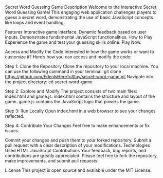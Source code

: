 Secret Word Guessing Game
Description
Welcome to the interactive Secret Word Guessing Game! This engaging web application challenges players to guess a secret word, demonstrating the use of basic JavaScript concepts like loops and event handling.

Features
Interactive game interface.
Dynamic feedback based on user inputs.
Demonstrates fundamental JavaScript functionalities.
How to Play
Experience the game and test your guessing skills online: Play Now.

Access and Modify the Code
Interested in how the game works or want to customize it? Here’s how you can access and modify the code:

Step 1: Clone the Repository
Clone the repository to your local machine. You can use the following command in your terminal:
git clone https://github.com/EdenIsHereToStay/secret-word-game.git
Navigate into the project directory:
cd secret-word-game

Step 2: Explore and Modify
The project consists of two main files: index.html and game.js.
index.html contains the structure and layout of the game.
game.js contains the JavaScript logic that powers the game.

Step 3: Run Locally
Open index.html in a web browser to see your changes reflected.

Step 4: Contribute Your Changes
Feel free to make enhancements or fix issues.

Commit your changes and push them to your forked repository.
Submit a pull request with a clear description of your modifications.
Technologies Used
HTML
JavaScript
Contributions
Your feedback, bug reports, and contributions are greatly appreciated. Please feel free to fork the repository, make improvements, and submit pull requests.

License
This project is open source and available under the MIT License.
